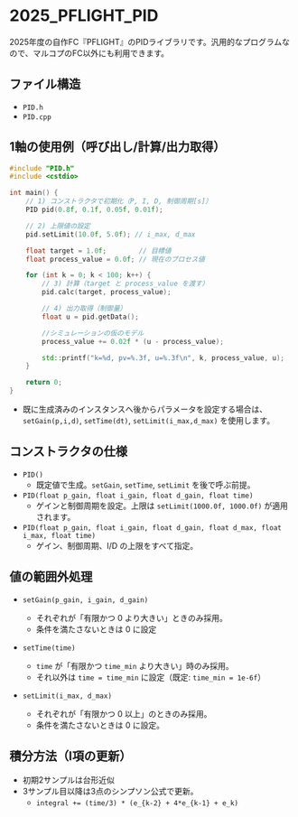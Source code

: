 # 2025_PFLIGHT_PID
2025年度の自作FC『PFLIGHT』のPIDライブラリです。汎用的なプログラムなので、マルコプのFC以外にも利用できます。

## ファイル構造

- `PID.h` 
- `PID.cpp`

## 1軸の使用例（呼び出し/計算/出力取得）

```cpp
#include "PID.h"
#include <cstdio>

int main() {
    // 1) コンストラクタで初期化（P, I, D, 制御周期[s]）
    PID pid(0.8f, 0.1f, 0.05f, 0.01f);

    // 2) 上限値の設定
    pid.setLimit(10.0f, 5.0f); // i_max, d_max

    float target = 1.0f;        // 目標値
    float process_value = 0.0f; // 現在のプロセス値

    for (int k = 0; k < 100; k++) {
        // 3) 計算（target と process_value を渡す）
        pid.calc(target, process_value);

        // 4) 出力取得（制御量）
        float u = pid.getData();

        //シミュレーションの仮のモデル
        process_value += 0.02f * (u - process_value);

        std::printf("k=%d, pv=%.3f, u=%.3f\n", k, process_value, u);
    }

    return 0;
}
```

- 既に生成済みのインスタンスへ後からパラメータを設定する場合は、`setGain(p,i,d)`, `setTime(dt)`, `setLimit(i_max,d_max)` を使用します。

## コンストラクタの仕様

- `PID()`
  - 既定値で生成。`setGain`, `setTime`, `setLimit` を後で呼ぶ前提。
- `PID(float p_gain, float i_gain, float d_gain, float time)`
  - ゲインと制御周期を設定。上限は `setLimit(1000.0f, 1000.0f)` が適用されます。
- `PID(float p_gain, float i_gain, float d_gain, float d_max, float i_max, float time)`
  - ゲイン、制御周期、I/D の上限をすべて指定。

## 値の範囲外処理

- `setGain(p_gain, i_gain, d_gain)`
  - それぞれが「有限かつ 0 より大きい」ときのみ採用。
  - 条件を満たさないときは 0 に設定

- `setTime(time)`
  - `time` が「有限かつ `time_min` より大きい」時のみ採用。
  - それ以外は `time = time_min` に設定（既定: `time_min = 1e-6f`）

- `setLimit(i_max, d_max)`
  - それぞれが「有限かつ 0 以上」のときのみ採用。
  - 条件を満たさないときは 0 に設定。

## 積分方法（I項の更新）

- 初期2サンプルは台形近似
- 3サンプル目以降は3点のシンプソン公式で更新。
  - `integral += (time/3) * (e_{k-2} + 4*e_{k-1} + e_k)`
　
